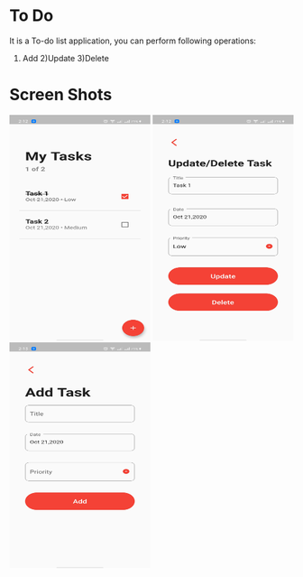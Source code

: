 # To Do

It is a To-do list application, you can perform following operations:
1) Add
2)Update
3)Delete

# Screen Shots

<img src="https://github.com/Abhishek-165/TO_DO_FLUTTER/blob/master/Screenshot_2020-10-21-14-12-52-70_acb1ba7505dae2057e18b38ead8fc48e.jpg" display:inline height="400" width="250" >

<img src="https://github.com/Abhishek-165/TO_DO_FLUTTER/blob/master/Screenshot_2020-10-21-14-12-56-79_acb1ba7505dae2057e18b38ead8fc48e.jpg" display:inline  height="400" width="250" >

<img src="https://github.com/Abhishek-165/TO_DO_FLUTTER/blob/master/Screenshot_2020-10-21-14-13-02-74_acb1ba7505dae2057e18b38ead8fc48e.jpg" display:inline  height="400" width="250" >

